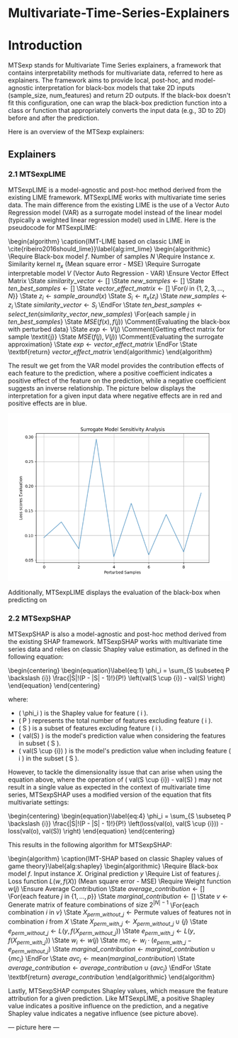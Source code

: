 # Multivariate-Time-Series-Explainers

# Introduction
MTSexp stands for Multivariate Time Series explainers, a framework that contains interpretability methods for multivariate data, referred to here as explainers. The framework aims to provide local, post-hoc, and model-agnostic interpretation for black-box models that take 2D inputs (sample_size, num_features) and return 2D outputs. If the black-box doesn't fit this configuration, one can wrap the black-box prediction function into a class or function that appropriately converts the input data (e.g., 3D to 2D) before and after the prediction.

Here is an overview of the MTSexp explainers:

## Explainers

### 2.1 MTSexpLIME
MTSexpLIME is a model-agnostic and post-hoc method derived from the existing LIME framework. MTSexpLIME works with multivariate time series data. The main difference from the existing LIME is the use of a Vector Auto Regression model (VAR) as a surrogate model instead of the linear model (typically a weighted linear regression model) used in LIME. Here is the pseudocode for MTSexpLIME:

\begin{algorithm}
\caption{IMT-LIME based on classic LIME in \cite{ribeiro2016should_lime}}\label{alg:imt_lime}
\begin{algorithmic}
\Require Black-box model $f$. Number of samples $N$
\Require Instance $x$. Similarity kernel $\pi_x$ (Mean square error - MSE)
\Require Surrogate interpretable model $V$ (Vector Auto Regression - VAR)
\Ensure Vector Effect Matrix
    \State $similarity\_vector \gets []$
    \State $new\_samples \gets []$
    \State $ten\_best\_samples \gets []$
    \State $vector\_effect\_matrix \gets []$
        \For{$i$ in $\{1, 2, 3,\ldots, N\}$}
            \State $z_{i} \gets sample\_around(x)$
            \State $S_{i} \gets \pi_x(z_{i})$
            \State $new\_samples \gets z_{i}$
            \State $similarity\_vector \gets S_{i}$
        \EndFor
        \State $ten\_best\_samples \gets select\_ten(similarity\_vector, new\_samples)$
        \For{each sample $j$ in $ten\_best\_samples$}
            \State $MSE(f(x), f(j))$ \Comment{Evaluating the black-box with perturbed data}
            \State $exp \gets V(j)$ \Comment{Getting effect matrix for sample \textit{j}}
            \State $MSE(f(j), V(j))$ \Comment{Evaluating the surrogate approximation}
            \State $exp \gets vector\_effect\_matrix$
        \EndFor
    \State \textbf{return} $vector\_effect\_matrix$
\end{algorithmic}
\end{algorithm}

The result we get from the VAR model provides the contribution effects of each feature to the prediction, where a positive coefficient indicates a positive effect of the feature on the prediction, while a negative coefficient suggests an inverse relationship. The picture below displays the interpretation for a given input data where negative effects are in red and positive effects are in blue.

![LIME Average Neighborhood Feature Effect](explainers/out/ex_20240618_205131/MTSexpLIME_average_neighborhood_feature_effect.png)

Additionally, MTSexpLIME displays the evaluation of the black-box when predicting on 

### 2.2 MTSexpSHAP
MTSexpSHAP is also a model-agnostic and post-hoc method derived from the existing SHAP framework. MTSexpSHAP works with multivariate time series data and relies on classic Shapley value estimation, as defined in the following equation:

\begin{centering}
\begin{equation}\label{eq:1}
\phi_i = \sum_{S \subseteq P \backslash \{i\}} \frac{|S|!(P - |S| - 1)!}{P!} \left(val(S \cup \{i\}) - val(S) \right)
\end{equation}
\end{centering}

where:
- \( \phi_i \) is the Shapley value for feature \( i \).
- \( P \) represents the total number of features excluding feature \( i \).
- \( S \) is a subset of features excluding feature \( i \).
- \( val(S) \) is the model's prediction value when considering the features in subset \( S \).
- \( val(S \cup \{i\}) \) is the model's prediction value when including feature \( i \) in the subset \( S \).

However, to tackle the dimensionality issue that can arise when using the equation above, where the operation of \( val(S \cup \{i\}) - val(S) \) may not result in a single value as expected in the context of multivariate time series, MTSexpSHAP uses a modified version of the equation that fits multivariate settings:

\begin{centering}
\begin{equation}\label{eq:4}
\phi_i = \sum_{S \subseteq P \backslash \{i\}} \frac{|S|!(P - |S| - 1)!}{P!} \left(loss(val(o), val(S \cup \{i\})) - loss(val(o), val(S)) \right)
\end{equation}
\end{centering}

This results in the following algorithm for MTSexpSHAP:

\begin{algorithm}
\caption{IMT-SHAP based on classic Shapley values of game theory}\label{alg:shapley}
\begin{algorithmic}
\Require Black-box model $f$. Input instance $X$. Original prediction $y$
\Require List of features $j$. Loss function $L(w, f(X))$ (Mean square error - MSE)
\Require Weight function $w(j)$
\Ensure Average Contribution
\State $\textit{average\_contribution} \gets []$
\For{each feature $j$ in $\{1, ..., p\}$}
    \State $\textit{marginal\_contribution} \gets []$
    \State $v \gets \text{Generate matrix of feature combinations of size } 2^{|N|-1}$
    \For{each combination $i$ in $v$}
        \State $X_{perm\_without\_j} \gets \text{Permute values of features not in combination } i \text{ from } X$
        \State $X_{perm\_with\_j} \gets X_{perm\_without\_j} \cup \{j\}$
        \State $e_{perm\_without\_j} \gets L(y, f(X_{perm\_without\_j}))$
        \State $e_{perm\_with\_j} \gets L(y, f(X_{perm\_with\_j}))$
        \State $w_i \gets w(j)$
        \State $mc_i \gets w_i \cdot (e_{perm\_with\_j} - e_{perm\_without\_j})$
        \State $\textit{marginal\_contribution} \gets \textit{marginal\_contribution} \cup \{mc_i\}$
    \EndFor
    \State $avc_j \gets \text{mean}(\textit{marginal\_contribution})$
    \State $\textit{average\_contribution} \gets \textit{average\_contribution} \cup \{avc_j\}$
\EndFor
\State \textbf{return} $\textit{average\_contribution}$
\end{algorithmic}
\end{algorithm}

Lastly, MTSexpSHAP computes Shapley values, which measure the feature attribution for a given prediction. Like MTSexpLIME, a positive Shapley value indicates a positive influence on the prediction, and a negative Shapley value indicates a negative influence (see picture above).

— picture here —

